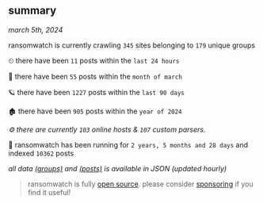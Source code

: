 
## summary
_march 5th, 2024_

ransomwatch is currently crawling `345` sites belonging to `179` unique groups

⏲ there have been `11` posts within the `last 24 hours`

🦈 there have been `55` posts within the `month of march`

🪐 there have been `1227` posts within the `last 90 days`

🏚 there have been `905` posts within the `year of 2024`

_⚙️ there are currently `103` online hosts & `107` custom parsers._

🦕 ransomwatch has been running for `2 years, 5 months and 28 days` and indexed `10362` posts

_all data  [(groups)](http://ransomwhat.telemetry.ltd/groups) and [(posts)](http://ransomwhat.telemetry.ltd/posts) is available in JSON (updated hourly)_

> ransomwatch is fully [open source](https://github.com/joshhighet/ransomwatch#ransomwatch--). please consider [sponsoring](https://github.com/sponsors/joshhighet) if you find it useful!
